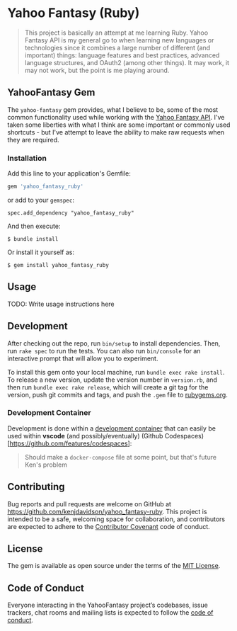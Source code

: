 # Yahoo Fantasy (Ruby)

> This project is basically an attempt at me learning Ruby.  Yahoo Fantasy API is my general go to when learning new languages or technologies since it combines a large number of different (and important) things: language features and best practices, advanced language structures, and OAuth2 (among other things).  It may work, it may not work, but the point is me playing around.

## YahooFantasy Gem

The `yahoo-fantasy` gem provides, what I believe to be, some of the most common functionality used while working with the [Yahoo Fantasy API](https://developer.yahoo.com/fantasysports/guide).  I've taken some liberties with what I think are some important or commonly used shortcuts - but I've attempt to leave the ability to make raw requests when they are required.

### Installation

Add this line to your application's Gemfile:

```ruby
gem 'yahoo_fantasy_ruby'
```

or add to your `gemspec`:

```
spec.add_dependency "yahoo_fantasy_ruby"
```

And then execute:

```
$ bundle install
```

Or install it yourself as:

```
$ gem install yahoo_fantasy_ruby
```

## Usage

TODO: Write usage instructions here

## Development

After checking out the repo, run `bin/setup` to install dependencies. Then, run `rake spec` to run the tests. You can also run `bin/console` for an interactive prompt that will allow you to experiment.

To install this gem onto your local machine, run `bundle exec rake install`. To release a new version, update the version number in `version.rb`, and then run `bundle exec rake release`, which will create a git tag for the version, push git commits and tags, and push the `.gem` file to [rubygems.org](https://rubygems.org).

### Development Container

Development is done within a [development container](https://code.visualstudio.com/docs/remote/containers) that can easily be used within **vscode** (and possibly/eventually) (Github Codespaces)[https://github.com/features/codespaces]:

> Should make a `docker-compose` file at some point, but that's future Ken's problem

## Contributing

Bug reports and pull requests are welcome on GitHub at https://github.com/kenjdavidson/yahoo_fantasy-ruby. This project is intended to be a safe, welcoming space for collaboration, and contributors are expected to adhere to the [Contributor Covenant](http://contributor-covenant.org) code of conduct.

## License

The gem is available as open source under the terms of the [MIT License](https://opensource.org/licenses/MIT).

## Code of Conduct

Everyone interacting in the YahooFantasy project’s codebases, issue trackers, chat rooms and mailing lists is expected to follow the [code of conduct](https://github.com/kenjdavidson/yahoo_fantasy-ruby/blob/master/CODE_OF_CONDUCT.md).
